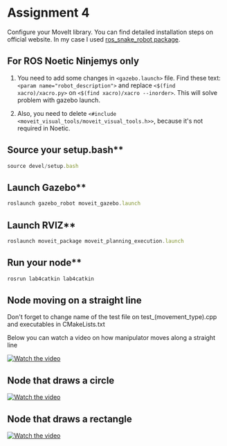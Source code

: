 # Assignment 4 
Configure your MoveIt library. You can find detailed installation steps on official website. In my case I used [ros_snake_robot package](https://github.com/fenixkz/ros_snake_robot).   

## For ROS Noetic Ninjemys only
1. You need to add some changes in `<gazebo.launch>` file. Find these text: `<param name="robot_description">` and replace `<$(find xacro)/xacro.py>` on `<$(find xacro)/xacro --inorder>`. This will solve problem with gazebo launch. 

1. Also, you need to delete `<#include <moveit_visual_tools/moveit_visual_tools.h>>`, because it's not required in Noetic.

## Source your setup.bash**
```javascript
source devel/setup.bash
```

## Launch Gazebo**
 ```javascript
roslaunch gazebo_robot moveit_gazebo.launch
```

## Launch RVIZ**
 ```javascript
roslaunch moveit_package moveit_planning_execution.launch
```

## Run your node**
 ```javascript
rosrun lab4catkin lab4catkin
```
## Node moving on a straight line
Don't forget to change name of the test file on test_(movement_type).cpp and executables in CMakeLists.txt

Below you can watch a video on how manipulator moves along a straight line

[![Watch the video](http://i3.ytimg.com/vi/6v5-ZtErJSk/hqdefault.jpg)](https://www.youtube.com/watch?v=6v5-ZtErJSk&feature=youtu.be)

## Node that draws a circle

[![Watch the video](http://i3.ytimg.com/vi/QPuplEMZ1ew/hqdefault.jpg)](https://www.youtube.com/watch?v=QPuplEMZ1ew)

## Node that draws a rectangle

[![Watch the video](https://img.youtube.com/vi/Yplz1VXiJ0M/mqdefault.jpg)](https://www.youtube.com/watch?v=Yplz1VXiJ0M)

